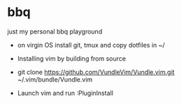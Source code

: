 # bbq
just my personal bbq playground

* on virgin OS install git, tmux and copy dotfiles in ~/

* Installing vim by building from source

* git clone https://github.com/VundleVim/Vundle.vim.git ~/.vim/bundle/Vundle.vim

* Launch vim and run :PluginInstall






